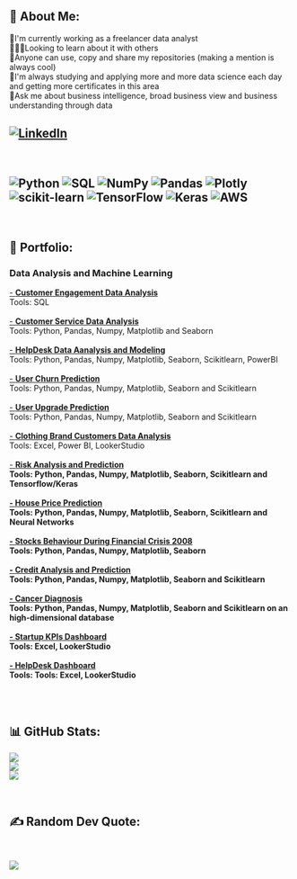 ## 💫 About Me:
🔭I'm currently working as a freelancer data analyst<br>🧑‍🤝‍🧑Looking to learn about it with others<br>🤝Anyone can use, copy and share my repositories (making a mention is always cool)<br>🌱I'm always studying and applying more and more data science each day and getting more certificates in this area<br>💬Ask me about business intelligence, broad business view and business understanding through data<br>

## [![LinkedIn](https://img.shields.io/badge/LinkedIn-%230077B5.svg?logo=linkedin&logoColor=white)](https://linkedin.com/in/https://www.linkedin.com/in/luiz-furtado-dev/) 

<br>

## ![Python](https://img.shields.io/badge/python-3670A0?style=for-the-badge&logo=python&logoColor=ffdd54)  ![SQL](https://img.shields.io/badge/-SQL-blue?style=for-the-badge&logo) ![NumPy](https://img.shields.io/badge/numpy-%23013243.svg?style=for-the-badge&logo=numpy&logoColor=white) ![Pandas](https://img.shields.io/badge/pandas-%23150458.svg?style=for-the-badge&logo=pandas&logoColor=white) ![Plotly](https://img.shields.io/badge/Plotly-%233F4F75.svg?style=for-the-badge&logo=plotly&logoColor=white) ![scikit-learn](https://img.shields.io/badge/scikit--learn-%23F7931E.svg?style=for-the-badge&logo=scikit-learn&logoColor=white) ![TensorFlow](https://img.shields.io/badge/TensorFlow-%23FF6F00.svg?style=for-the-badge&logo=TensorFlow&logoColor=white) ![Keras](https://img.shields.io/badge/Keras-%23D00000.svg?style=for-the-badge&logo=Keras&logoColor=white) ![AWS](https://img.shields.io/badge/AWS-%23FF9900.svg?style=for-the-badge&logo=amazon-aws&logoColor=white)

<br>

## 📂 Portfolio:

### Data Analysis and Machine Learning
[- <b>Customer Engagement Data Analysis</b>](https://github.com/TSLSouth/SQL-Customer-Engagement-Analysis) <br> 
Tools: SQL <br>
<br>
[- <b>Customer Service Data Analysis</b>](https://github.com/TSLSouth/Customer-Service-Analysis-NYPD) <br>
Tools: Python, Pandas, Numpy, Matplotlib and Seaborn <br>
<br>
[- <b>HelpDesk Data Aanalysis and Modeling</b>](https://github.com/TSLSouth/HelpDesk-EDA-ML-Dashboard)  <br>
Tools: Python, Pandas, Numpy, Matplotlib, Seaborn, Scikitlearn, PowerBI <br>
<br>
[- <b>User Churn Prediction</b>](https://github.com/TSLSouth/Churn-Prediction) <br>
Tools: Python, Pandas, Numpy, Matplotlib, Seaborn and Scikitlearn <br>
<br>
[- <b>User Upgrade Prediction</b>]() <br>
Tools: Python, Pandas, Numpy, Matplotlib, Seaborn and Scikitlearn <br>
<br>
[- <b>Clothing Brand Customers Data Analysis</b>](https://github.com/TSLSouth/Customer-Analysis-of-a-Clothing-Brand-with-multiple-recomendations) <br>
Tools: Excel, Power BI, LookerStudio <br>
<br>
[- <b>Risk Analysis and Prediction<b>](https://github.com/TSLSouth/Risk-Analysis-Prediction-with-Tensorflow) <br>
Tools:  Python, Pandas, Numpy, Matplotlib, Seaborn, Scikitlearn and Tensorflow/Keras <br>
<br>
[- <b>House Price Prediction](https://github.com/TSLSouth/House-Price-Predictions-with-Neural-Network) <br>
Tools: Python, Pandas, Numpy, Matplotlib, Seaborn, Scikitlearn and Neural Networks <br>
<br>
[- <b>Stocks Behaviour During Financial Crisis 2008</b>](https://github.com/TSLSouth/EDA-on-US-Stocks-Behaviour-During-Financial-Crisis-2008) <br>
Tools: Python, Pandas, Numpy, Matplotlib, Seaborn <br>
<br>
[- <b>Credit Analysis and Prediction]() <br>
Tools: Python, Pandas, Numpy, Matplotlib, Seaborn and Scikitlearn <br>
<br>
[- <b>Cancer Diagnosis</b>](https://github.com/TSLSouth/Cancer-Diagnosis-high-dimensional-db-using-PCA-and-SVM) <br>
Tools: Python, Pandas, Numpy, Matplotlib, Seaborn and Scikitlearn on an high-dimensional database <br>
<br>
[- <b>Startup KPIs Dashboard</b>](https://github.com/TSLSouth/Startup-KPIs-Dashboard) <br>
Tools: Excel, LookerStudio <br>
<br>
[- <b>HelpDesk Dashboard</b>](https://github.com/TSLSouth/HelpDesk-EDA-ML-Dashboard) <br>
Tools: Tools: Excel, LookerStudio <br>
<br>

<br>

## 📊 GitHub Stats:
![](https://github-readme-stats.vercel.app/api?username=TSLSouth&theme=dark&hide_border=false&include_all_commits=true&count_private=true)<br/>
![](https://github-readme-streak-stats.herokuapp.com/?user=TSLSouth&theme=dark&hide_border=false)<br/>
![](https://github-readme-stats.vercel.app/api/top-langs/?username=TSLSouth&theme=dark&hide_border=false&include_all_commits=true&count_private=true&layout=compact)

<br>

##  ✍️ Random Dev Quote:

<br>

![](https://quotes-github-readme.vercel.app/api?type=horizontal&theme=dark)

<br>

<!-- Proudly created with GPRM ( https://gprm.itsvg.in ) -->

